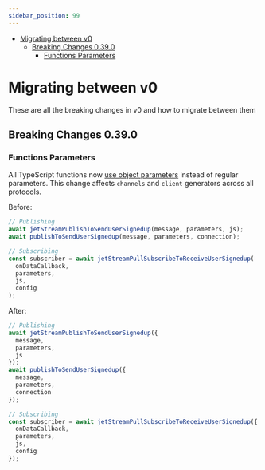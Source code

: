 ```yaml
---
sidebar_position: 99
---
```

<!-- toc is generated with GitHub Actions do not remove toc markers -->

<!-- toc -->

- [Migrating between v0](#migrating-between-v0)
  * [Breaking Changes 0.39.0](#breaking-changes-0390)
    + [Functions Parameters](#functions-parameters)

<!-- tocstop -->

# Migrating between v0
These are all the breaking changes in v0 and how to migrate between them

## Breaking Changes 0.39.0

### Functions Parameters

All TypeScript functions now [use object parameters](../architectural-decisions/typescript.md#28042025) instead of regular parameters. This change affects `channels` and `client` generators across all protocols.

Before:
```typescript
// Publishing
await jetStreamPublishToSendUserSignedup(message, parameters, js);
await publishToSendUserSignedup(message, parameters, connection);

// Subscribing
const subscriber = await jetStreamPullSubscribeToReceiveUserSignedup(
  onDataCallback,
  parameters,
  js,
  config
);
```

After:
```typescript
// Publishing
await jetStreamPublishToSendUserSignedup({
  message,
  parameters,
  js
});
await publishToSendUserSignedup({
  message,
  parameters,
  connection
});

// Subscribing
const subscriber = await jetStreamPullSubscribeToReceiveUserSignedup({
  onDataCallback,
  parameters,
  js,
  config
});
```


